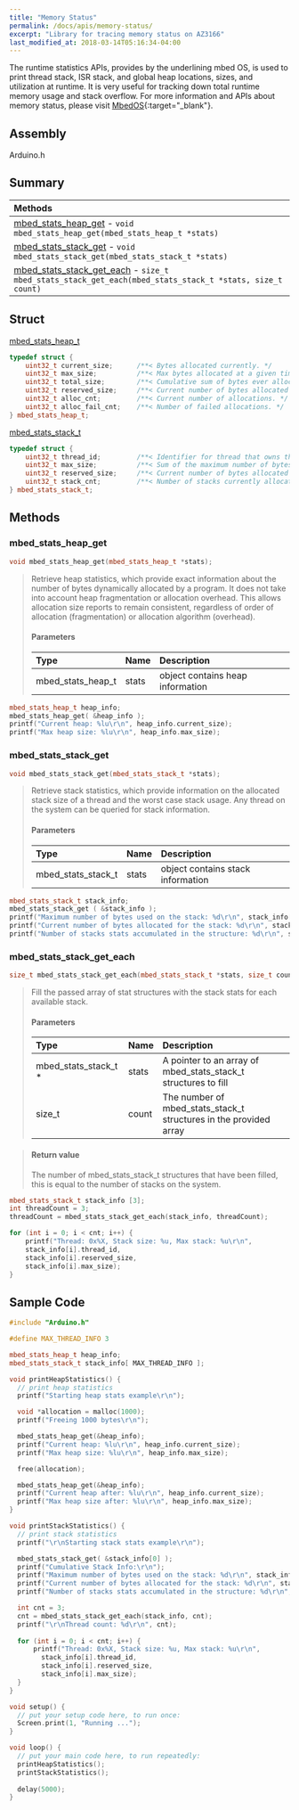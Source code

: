 ```yaml
---
title: "Memory Status"
permalink: /docs/apis/memory-status/
excerpt: "Library for tracing memory status on AZ3166"
last_modified_at: 2018-03-14T05:16:34-04:00
---
```


The runtime statistics APIs, provides by the underlining mbed OS, is used to print thread stack, ISR stack, and global heap locations, sizes, and utilization at runtime. It is very useful for tracking down total runtime memory usage and stack overflow. For more information and APIs about memory status, please visit [MbedOS](https://os.mbed.com/docs/v5.7/reference/memorystats.html){:target="_blank"}.

## Assembly

Arduino.h

## Summary

| Methods |
| :------ |
| [mbed_stats_heap_get](#mbed_stats_heap_get) - `void mbed_stats_heap_get(mbed_stats_heap_t *stats)` |
| [mbed_stats_stack_get](#mbed_stats_stack_get) - `void mbed_stats_stack_get(mbed_stats_stack_t *stats)` |
| [mbed_stats_stack_get_each](#mbed_stats_stack_get) - `size_t mbed_stats_stack_get_each(mbed_stats_stack_t *stats, size_t count)` |

## Struct

[mbed_stats_heap_t](#mbed_stats_heap_t)
``` cpp
typedef struct {
    uint32_t current_size;      /**< Bytes allocated currently. */
    uint32_t max_size;          /**< Max bytes allocated at a given time. */
    uint32_t total_size;        /**< Cumulative sum of bytes ever allocated. */
    uint32_t reserved_size;     /**< Current number of bytes allocated for the heap. */
    uint32_t alloc_cnt;         /**< Current number of allocations. */
    uint32_t alloc_fail_cnt;    /**< Number of failed allocations. */
} mbed_stats_heap_t;
```

[mbed_stats_stack_t](#mbed_stats_stack_t)
``` cpp
typedef struct {
    uint32_t thread_id;         /**< Identifier for thread that owns the stack. */
    uint32_t max_size;          /**< Sum of the maximum number of bytes used in each stack. */
    uint32_t reserved_size;     /**< Current number of bytes allocated for all stacks. */
    uint32_t stack_cnt;         /**< Number of stacks currently allocated. */
} mbed_stats_stack_t;
```

## Methods

### mbed_stats_heap_get

```cpp
void mbed_stats_heap_get(mbed_stats_heap_t *stats);
```

> Retrieve heap statistics, which provide exact information about the number of bytes dynamically allocated by a program. It does not take into account heap fragmentation or allocation overhead. This allows allocation size reports to remain consistent, regardless of order of allocation (fragmentation) or allocation algorithm (overhead).
> 
> #### Parameters
> 
> | Type | Name | Description |
> | :--- | :--- | :---------- |
> | mbed_stats_heap_t | stats | object contains heap information |

```cpp
mbed_stats_heap_t heap_info;
mbed_stats_heap_get( &heap_info );
printf("Current heap: %lu\r\n", heap_info.current_size);
printf("Max heap size: %lu\r\n", heap_info.max_size);
```


### mbed_stats_stack_get

```cpp
void mbed_stats_stack_get(mbed_stats_stack_t *stats);
```

> Retrieve stack statistics, which provide information on the allocated stack size of a thread and the worst case stack usage. Any thread on the system can be queried for stack information.
> 
> #### Parameters
> 
> | Type | Name | Description |
> | :--- | :--- | :---------- |
> | mbed_stats_stack_t | stats | object contains stack information |

```cpp
mbed_stats_stack_t stack_info;
mbed_stats_stack_get ( &stack_info );
printf("Maximum number of bytes used on the stack: %d\r\n", stack_info[0].max_size);
printf("Current number of bytes allocated for the stack: %d\r\n", stack_info[0].reserved_size);
printf("Number of stacks stats accumulated in the structure: %d\r\n", stack_info[0].stack_cnt);
```

### mbed_stats_stack_get_each

```cpp
size_t mbed_stats_stack_get_each(mbed_stats_stack_t *stats, size_t count);
```

> Fill the passed array of stat structures with the stack stats for each available stack.
> 
> #### Parameters
> 
> | Type | Name | Description |
> | :--- | :--- | :---------- |
> | mbed_stats_stack_t * | stats | A pointer to an array of mbed_stats_stack_t structures to fill |
> | size_t | count |  The number of mbed_stats_stack_t structures in the provided array |

> #### Return value
> 
> The number of mbed_stats_stack_t structures that have been filled, this is equal to the number of stacks on the system.

```cpp
mbed_stats_stack_t stack_info [3];
int threadCount = 3;
threadCount = mbed_stats_stack_get_each(stack_info, threadCount);

for (int i = 0; i < cnt; i++) {
    printf("Thread: 0x%X, Stack size: %u, Max stack: %u\r\n",
    stack_info[i].thread_id,
    stack_info[i].reserved_size,
    stack_info[i].max_size);
}
```

## Sample Code

``` cpp
#include "Arduino.h"

#define MAX_THREAD_INFO 3

mbed_stats_heap_t heap_info;
mbed_stats_stack_t stack_info[ MAX_THREAD_INFO ];

void printHeapStatistics() {
  // print heap statistics
  printf("Starting heap stats example\r\n");

  void *allocation = malloc(1000);
  printf("Freeing 1000 bytes\r\n");

  mbed_stats_heap_get(&heap_info);
  printf("Current heap: %lu\r\n", heap_info.current_size);
  printf("Max heap size: %lu\r\n", heap_info.max_size);

  free(allocation);

  mbed_stats_heap_get(&heap_info);
  printf("Current heap after: %lu\r\n", heap_info.current_size);
  printf("Max heap size after: %lu\r\n", heap_info.max_size);
}

void printStackStatistics() {
  // print stack statistics
  printf("\r\nStarting stack stats example\r\n");

  mbed_stats_stack_get( &stack_info[0] );
  printf("Cumulative Stack Info:\r\n");
  printf("Maximum number of bytes used on the stack: %d\r\n", stack_info[0].max_size);
  printf("Current number of bytes allocated for the stack: %d\r\n", stack_info[0].reserved_size);
  printf("Number of stacks stats accumulated in the structure: %d\r\n", stack_info[0].stack_cnt);

  int cnt = 3;
  cnt = mbed_stats_stack_get_each(stack_info, cnt);
  printf("\r\nThread count: %d\r\n", cnt);
 
  for (int i = 0; i < cnt; i++) {
      printf("Thread: 0x%X, Stack size: %u, Max stack: %u\r\n",
        stack_info[i].thread_id,
        stack_info[i].reserved_size,
        stack_info[i].max_size);
  }
}

void setup() {
  // put your setup code here, to run once:
  Screen.print(1, "Running ...");
}

void loop() {
  // put your main code here, to run repeatedly:
  printHeapStatistics();
  printStackStatistics();
  
  delay(5000);
}
```
